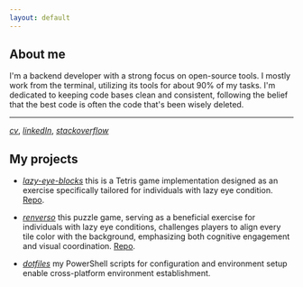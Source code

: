 ```yaml
---
layout: default
---
```


## About me
I'm a backend developer with a strong focus on open-source tools. I mostly work from the terminal, utilizing its tools for about 90% of my tasks.
I'm dedicated to keeping code bases clean and consistent, following the belief that the best code is often the code that's been wisely deleted.

* * *

_[cv](./cv.html)_, _[linkedIn](https://www.linkedin.com/in/alexander-gurevich-6944a2162/)_, _[stackoverflow](https://stackoverflow.com/users/6482931/monsieur-merso)_

## My projects
* _[lazy-eye-blocks](https://leblocks.github.io/lazy-eye-blocks/)_ this is a Tetris game implementation designed as an exercise specifically tailored for individuals with lazy eye condition. [Repo](https://github.com/leblocks/lazy-eye-blocks).

* _[renverso](https://leblocks.github.io/renverso/)_ this puzzle game, serving as a beneficial exercise for individuals with lazy eye conditions, challenges players to align every tile color with the background, emphasizing both cognitive engagement and visual coordination. [Repo](https://github.com/leblocks/renverso).

* _[dotfiles](https://github.com/leblocks/dotfiles)_ my PowerShell scripts for configuration and environment setup enable cross-platform environment establishment.
